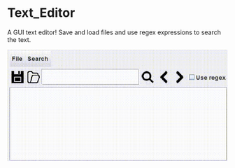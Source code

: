 # Text_Editor
A GUI text editor! Save and load files and use regex expressions to search the text.

![](textedit.gif)
